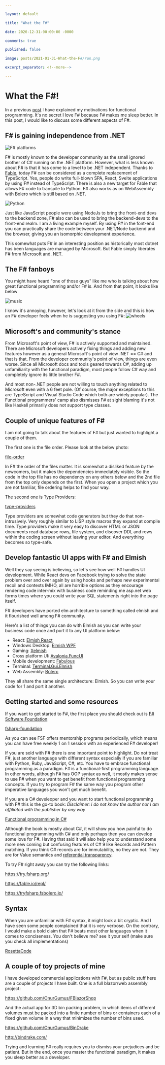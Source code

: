 ```yaml
---

layout: default

title: "What the F#"

date: 2020-12-31-00:00:00 -0000

comments: true

published: false

image: posts/2021-01-31-What-the-F#/run.png

excerpt_separator: <!--more-->

---
```


# What the F#!

In a previous [post](https://onurgumus.github.io/2020/12/26/Functional-Programming.html) I have explained my motivations for functional programming.
It's no secret I love F# because F# makes me sleep better. In this post, I would like to discuss some different aspects of F#.

## F# is gaining independence from .NET 

![F# platforms]()

F# is mostly known to the developer community as the small ignored brother of C# running on the .NET platform. However, what is less known about F# is that it
has come to a level to be .NET independent. Thanks to [Fable](https://fable.io/), today F# can be considered as a complete replacement of TypeScript. Yes,
people do write full-blown SPA, React, Svelte applications by using F# instead of TypeScript. There is also a new target for Fable that allows F# code to transpile to Python. F# also works as on WebAssembly with Bolero which is still based on .NET. 

![Python]()

Just like JavaScript people were using NodeJs to bring the front-end devs to the backend zone, F# also can be used to bring the backend-devs to the front-end realm. I am a living example myself. By using F# in the font-end you can practically share the code between your .NET/Node backend and the browser, giving you an isomorphic development experience.

This somewhat puts F# in an interesting position as historically most dotnet has been languages are managed by Microsoft. But Fable simply liberates
F# from Microsoft and. NET.

## The F# fanboys

You might have heard "one of those guys" like me who is talking about how great functional programming and/or F# is. And from that point, it looks like below

![music]()

I know it's annoying, however, let's look at it from the side and this is how an F# developer feels when he is suggesting you using F#:
![wheels]()

## Microsoft's and community's stance

From Microsoft's point of view, F# is actively supported and maintained. There are Microsoft developers actively fixing things and adding new features however as a general Microsoft's point of view .NET == C# and that is that. From the developer community's
point of view, things are even worse. Since all Microsoft docs and tools geared towards C#, adding up unfamiliarity with the functional paradigm, most people follow C# way and completely ignore its little brother F#.

And most non-.NET people are not willing to touch anything related to Microsoft even with a 6 feet pole. (Of course, the major exceptions to this are TypeScript and Visual Studio Code which both are widely popular). The  Functional programmers' camp also dismisses F# at sight blaming it's not like Haskell primarily does not support type classes. 


## Couple of unique features of F#

I am not going to talk about the features of F# but just wanted to highlight a couple of them.

The first one is the file order. Please look at the below photo:

[file-order]()

In F# the order of the files matter. It is somewhat a disliked feature by the newcomers, but it makes the dependencies immediately visible.
So the code in the top file has no dependency on any others below and the 2nd file from the top only depends on the first. When you open a project which you are not 
familiar, file ordering helps to find your way. 

The second one is Type Providers:

[type-providers]()

Type providers are somewhat code generators but they do that non-intrusively. Very roughly similar to LISP style macros they expand at compile time. Type providers make it very easy to discover HTML or JSON documents read database rows, file system, and discover DDL and rows within the coding screen without leaving your editor. And everything becomes so type-safe.

## Develop fantastic UI apps with F# and Elmish

Well they say seeing is believing, so let's see how well F# handles UI development. While React devs on Facebook trying to solve the state problem over and over again by using hooks and perhaps new experimental
recoil and contexts IMHO, all are horrible options as they encourage rendering code inter-mix with business code reminding me asp.net web forms times where you could write your SQL statements right into the page itself.

F# developers have ported elm architecture to something called elmish and it flourished well among F# community.

Here's a list of things you can do with Elmish as you can write your business code once and port it to any UI platform below:

* React: [Elmish React](https://github.com/elmish/react)
* Windows Desktop: [Elmish WPF](https://github.com/elmish/Elmish.WPF)
* Gaming: [Xelmish](https://github.com/ChrisPritchard/Xelmish)
* Cross platform UI: [Avalonia.FuncUI](https://github.com/AvaloniaCommunity/Avalonia.FuncUI)
* Mobile development: [Fabulous](https://github.com/fsprojects/Fabulous)
* Terminal: [Terminal.Gui.Elmish](https://github.com/DieselMeister/Terminal.Gui.Elmish)
* Web Assembly: [Bolero](https://fsbolero.io/)


They all share the same single architecture: Elmish. So you can write your code for 1 and port it another.

## Getting started and some resources

If you want to get started to F#, the first place you should check out is [F# Software Foundation](https://fsharp.org/)


[fsharp-foundation]()

As you can see FSF offers mentorship programs periodically, which means you can have free weekly 1 on 1 session with an experienced F# developer! 


If you are sold with F# there is one important point to highlight. Do not treat F#, just another language with different syntax especially if you are familiar
with Python, Ruby, JavaScript, C#, etc. You have to embrace functional programming as a paradigm. F# is a functional-first programming language. In other words,
although F# has OOP syntax as well, it mostly makes sense to use F# when you want to get benefit from functional programming concepts. If you try to program
F# the same way you program other imperative languages you won't get much benefit.


If you are a C# develeoper and you want to start functional programming with F# this is the go-to book:
*Disclaimer: I do not know the author nor I am affiliated with the publisher by any way*

[Functional programming in C#](https://www.manning.com/books/functional-programming-in-c-sharp)

Although the book is mostly about C#, it will show you how painful to do functional programming with C# and only perhaps then you can develop
some love for F#. Having that said it will also help you to understand some more new coming but confusing features of C# 9 like Records and Pattern matching.
If you think  C# records are for immutability, no they are not. They are for Value semantics and [referential transparency](https://www.sitepoint.com/what-is-referential-transparency/#:~:text=In%20functional%20programming%2C%20referential%20transparency,the%20result%20of%20the%20program.).

To try F# right away you can try the following links:

https://try.fsharp.org/

https://fable.io/repl/

https://tryfsharp.fsbolero.io/

## Syntax

When you are unfamiliar with F# syntax, it might look a bit cryptic. And I have seen some people complained that it is very verbose. On the contrary, I would make a bold claim that F# beats most other languages when it comes to conciseness. You don't believe me? see it your self (make sure you check all implementations)

[RosettaCode](https://rosettacode.org/wiki/Category:F_Sharp)


## A couple of toy projects of mine

I have developed commercial applications with F#, but as public stuff here are a couple of projects I have built. One is a full blazor/web assembly project:

https://github.com/OnurGumus/FBlazorShop


And the actual app for 3D bin packing problem, in which items of different volumes must be packed into a finite number of bins or containers each of a fixed given volume in a way that minimizes the number of bins used.

https://github.com/OnurGumus/BinDrake

http://bindrake.com/


Trying and learning F# really requires you to dismiss your prejudices and be patient. But in the end, once you master the functional paradigm,
it makes you sleep better as a developer.

